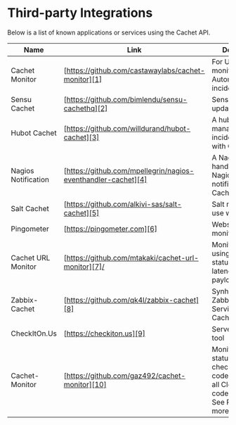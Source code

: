 # Third-party Integrations

Below is a list of known applications or services using the Cachet API.

Name|Link|Description
----|----|-----------
Cachet Monitor|[https://github.com/castawaylabs/cachet-monitor][1]|For URL monitoring. Automatic incident updates
Sensu Cachet|[https://github.com/bimlendu/sensu-cachethq][2]|Sensu handler for updating Cachet
Hubot Cachet|[https://github.com/willdurand/hubot-cachet][3]|A hubot script to manage incidents/statuses with Cachet
Nagios Notification|[https://github.com/mpellegrin/nagios-eventhandler-cachet][4]|A Nagios event handler to push Nagios notifications to Cachet API
Salt Cachet|[https://github.com/alkivi-sas/salt-cachet][5]|Salt module to use with Cachet
Pingometer|[https://pingometer.com][6]|Website uptime monitoring
Cachet URL Monitor|[https://github.com/mtakaki/cachet-url-monitor][7]/|Monitors an URL using HTTP status code, latency, and/or payload regex
Zabbix-Cachet|[https://github.com/qk4l/zabbix-cachet][8]|Synhronise your Zabbix IT Services and Cachet
CheckItOn.Us|[https://checkiton.us][9]|Server monitoring tool
Cachet-Monitor|[https://github.com/gaz492/cachet-monitor][10]|Monitors URL status via checking status codes, supports all Cloudflare http codes and more. See README for more


[1]: https://github.com/castawaylabs/cachet-monitor
[2]: https://github.com/bimlendu/sensu-cachethq
[3]: https://github.com/willdurand/hubot-cachet
[4]: https://github.com/mpellegrin/nagios-eventhandler-cachet
[5]: https://github.com/alkivi-sas/salt-cachet
[6]: https://pingometer.com/
[7]: https://github.com/mtakaki/cachet-url-monitor/
[8]: https://github.com/qk4l/zabbix-cachet
[9]: https://checkiton.us/
[10]: https://github.com/gaz492/cachet-monitor


